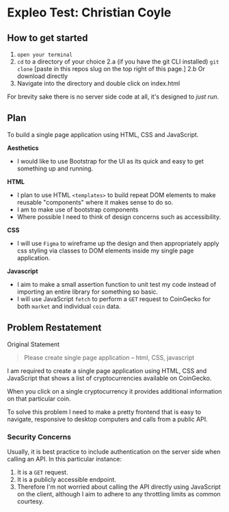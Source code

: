 <p align="center" src="https://i.ibb.co/7jt34Mg/Sweet-Coin.png">

# Expleo Test: Christian Coyle

## How to get started

1. `open your terminal`
2. `cd` to a directory of your choice
		2.a (if you have the git CLI installed)
	`git clone` [paste in this repos slug on the top right of this page.]
		2.b Or download directly
3. Navigate into the directory and double click on index.html

For brevity sake there is no server side code at all, it's designed to *just run*.

## Plan
To build a single page application using HTML, CSS and JavaScript.

**Aesthetics**
 - I would like to use Bootstrap for the UI as its quick and easy to get something up and running.

**HTML**

 - I plan to use HTML `<templates>` to build repeat DOM elements to make reusable "components" where it makes sense to do so.
 - I am to make use of bootstrap components
 - Where possible I need to think of design concerns such as accessibility.
 
 **CSS**
 - I will use `Figma` to wireframe up the design and then appropriately apply css styling via classes to DOM elements inside my single page application.

**Javascript**

- I aim to make a small assertion function to unit test my code instead of importing an entire library for something so basic.
- I will use JavaScript `fetch` to perform a `GET` request to CoinGecko for both `market` and individual `coin` data.

## Problem Restatement
Original Statement
> Please create single page application – html, CSS, javascript

I am required to create a single page application using HTML, CSS and JavaScript that shows a list of cryptocurrencies available on CoinGecko. 

When you click on a single cryptocurrency it provides additional information on that particular coin.

To solve this problem I need to make a pretty frontend that is easy to navigate, responsive to desktop computers and calls from a public API.

### Security Concerns
Usually, it is best practice to include authentication on the server side when calling an API. In this particular instance:
1. It is a `GET` request.
2. It is a publicly accessible endpoint.
3. Therefore I'm not worried about calling the API directly using JavaScript on the client, although I aim to adhere to any throttling limits as common courtesy.
